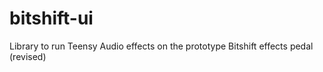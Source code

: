 # bitshift-ui
Library to run Teensy Audio effects on the prototype Bitshift effects pedal (revised)
